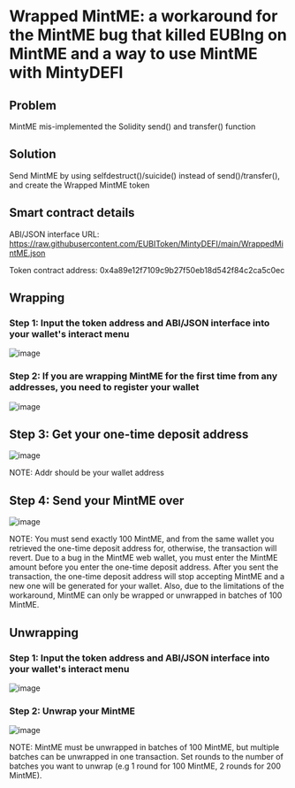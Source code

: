 # Wrapped MintME: a workaround for the MintME bug that killed EUBIng on MintME and a way to use MintME with MintyDEFI

## Problem

MintME mis-implemented the Solidity send() and transfer() function

## Solution

Send MintME by using selfdestruct()/suicide() instead of send()/transfer(), and create the Wrapped MintME token

## Smart contract details

ABI/JSON interface URL: https://raw.githubusercontent.com/EUBIToken/MintyDEFI/main/WrappedMintME.json

Token contract address: 0x4a89e12f7109c9b27f50eb18d542f84c2ca5c0ec

## Wrapping

### Step 1: Input the token address and ABI/JSON interface into your wallet's interact menu

![image](https://user-images.githubusercontent.com/55774978/124736483-3df0ed80-df41-11eb-8641-1704759c00ee.png)

### Step 2: If you are wrapping MintME for the first time from any addresses, you need to register your wallet

![image](https://user-images.githubusercontent.com/55774978/124736829-97f1b300-df41-11eb-8389-c07c807a501c.png)

## Step 3: Get your one-time deposit address

![image](https://user-images.githubusercontent.com/55774978/124737122-dc7d4e80-df41-11eb-9c67-b39a8ef1e897.png)

NOTE: Addr should be your wallet address

## Step 4: Send your MintME over

![image](https://user-images.githubusercontent.com/55774978/124737525-3b42c800-df42-11eb-9b31-2673aa342a76.png)

NOTE: You must send exactly 100 MintME, and from the same wallet you retrieved the one-time deposit address for, otherwise, the transaction will revert. Due to a bug in the MintME web wallet, you must enter the MintME amount before you enter the one-time deposit address. After you sent the transaction, the one-time deposit address will stop accepting MintME and a new one will be generated for your wallet. Also, due to the limitations of the workaround, MintME can only be wrapped or unwrapped in batches of 100 MintME.

## Unwrapping

### Step 1: Input the token address and ABI/JSON interface into your wallet's interact menu

![image](https://user-images.githubusercontent.com/55774978/124736483-3df0ed80-df41-11eb-8641-1704759c00ee.png)

### Step 2: Unwrap your MintME

![image](https://user-images.githubusercontent.com/55774978/124738569-3f231a00-df43-11eb-9326-61c8946edcd4.png)

NOTE: MintME must be unwrapped in batches of 100 MintME, but multiple batches can be unwrapped in one transaction. Set rounds to the number of batches you want to unwrap (e.g 1 round for 100 MintME, 2 rounds for 200 MintME).

